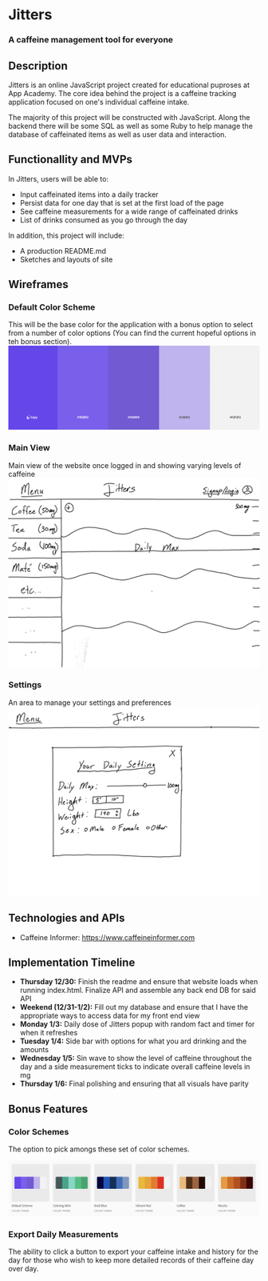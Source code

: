 # Jitters
### A caffeine management tool for everyone

## Description
Jitters is an online JavaScript project created for educational puproses at App Academy. The core idea behind the project is a caffeine tracking application focused on one's individual caffeine intake. 

The majority of this project will be constructed with JavaScript. Along the backend there will be some SQL as well as some Ruby to help manage the database of caffeinated items as well as user data and interaction.

## Functionallity and MVPs

In Jitters, users will be able to:

- Input caffeinated items into a daily tracker
- Persist data for one day that is set at the first load of the page
- See caffeine measurements for a wide range of caffeinated drinks
- List of drinks consumed as you go through the day

In addition, this project will include: 

- A production README.md
- Sketches and layouts of site

## Wireframes

### Default Color Scheme
This will be the base color for the application with a bonus option to select from a number of color options (You can find the current hopeful options in teh bonus section).
![Default Color Scheme](./readme_images/default_colors.png)
### Main View
Main view of the website once logged in and showing varying levels of caffeine
![Main View Page](./readme_images/homepage.png)
### Settings
An area to manage your settings and preferences
![Setting Main View](./readme_images/settings.png)

## Technologies and APIs

- Caffeine Informer: https://www.caffeineinformer.com


## Implementation Timeline

- **Thursday 12/30:** Finish the readme and ensure that website loads when running index.html. Finalize API and assemble any back end DB for said API
- **Weekend (12/31-1/2):** Fill out my database and ensure that I have the appropriate ways to access data for my front end view
- **Monday 1/3:** Daily dose of Jitters popup with random fact and timer for when it refreshes
- **Tuesday 1/4:** Side bar with options for what you ard drinking and the amounts
- **Wednesday 1/5:** Sin wave to show the level of caffeine throughout the day and a side measurement ticks to indicate overall caffeine levels in mg
- **Thursday 1/6:** Final polishing and ensuring that all visuals have parity

## Bonus Features
### Color Schemes
The option to pick amongs these set of color schemes.

![Current Color Scheme options](./readme_images/color_schemes.png)
### Export Daily Measurements
The ability to click a button to export your caffeine intake and history for the day for those who wish to keep more detailed records of their caffeine day over day.



